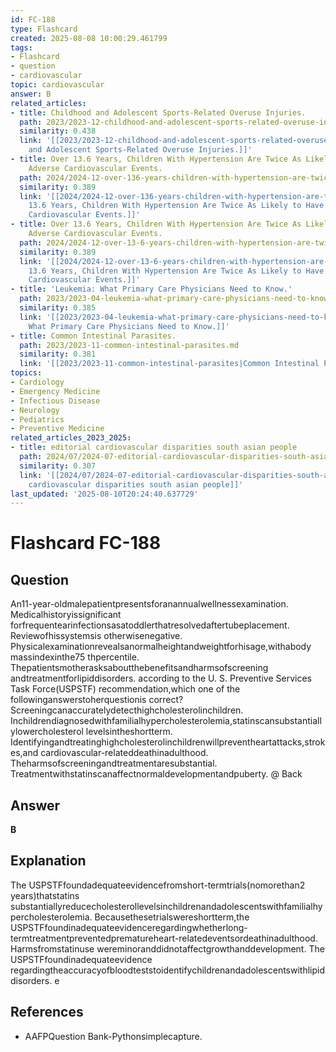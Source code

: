 ```yaml
---
id: FC-188
type: Flashcard
created: 2025-08-08 10:00:29.461799
tags:
- Flashcard
- question
- cardiovascular
topic: cardiovascular
answer: B
related_articles:
- title: Childhood and Adolescent Sports-Related Overuse Injuries.
  path: 2023/2023-12-childhood-and-adolescent-sports-related-overuse-injuries.md
  similarity: 0.438
  link: '[[2023/2023-12-childhood-and-adolescent-sports-related-overuse-injuries|Childhood
    and Adolescent Sports-Related Overuse Injuries.]]'
- title: Over 13.6 Years, Children With Hypertension Are Twice As Likely to Have Major
    Adverse Cardiovascular Events.
  path: 2024/2024-12-over-136-years-children-with-hypertension-are-twice-as-likel.md
  similarity: 0.389
  link: '[[2024/2024-12-over-136-years-children-with-hypertension-are-twice-as-likel|Over
    13.6 Years, Children With Hypertension Are Twice As Likely to Have Major Adverse
    Cardiovascular Events.]]'
- title: Over 13.6 Years, Children With Hypertension Are Twice As Likely to Have Major
    Adverse Cardiovascular Events.
  path: 2024/2024-12-over-13-6-years-children-with-hypertension-are-twice-as-like.md
  similarity: 0.389
  link: '[[2024/2024-12-over-13-6-years-children-with-hypertension-are-twice-as-like|Over
    13.6 Years, Children With Hypertension Are Twice As Likely to Have Major Adverse
    Cardiovascular Events.]]'
- title: 'Leukemia: What Primary Care Physicians Need to Know.'
  path: 2023/2023-04-leukemia-what-primary-care-physicians-need-to-know.md
  similarity: 0.385
  link: '[[2023/2023-04-leukemia-what-primary-care-physicians-need-to-know|Leukemia:
    What Primary Care Physicians Need to Know.]]'
- title: Common Intestinal Parasites.
  path: 2023/2023-11-common-intestinal-parasites.md
  similarity: 0.381
  link: '[[2023/2023-11-common-intestinal-parasites|Common Intestinal Parasites.]]'
topics:
- Cardiology
- Emergency Medicine
- Infectious Disease
- Neurology
- Pediatrics
- Preventive Medicine
related_articles_2023_2025:
- title: editorial cardiovascular disparities south asian people
  path: 2024/07/2024-07-editorial-cardiovascular-disparities-south-asian-people.md
  similarity: 0.307
  link: '[[2024/07/2024-07-editorial-cardiovascular-disparities-south-asian-people|editorial
    cardiovascular disparities south asian people]]'
last_updated: '2025-08-10T20:24:40.637729'
---
```


# Flashcard FC-188

## Question

An11-year-oldmalepatientpresentsforanannualwellnessexamination. Medicalhistoryissignificant forfrequentearinfectionsasatoddlerthatresolvedaftertubeplacement. Reviewofhissystemsis otherwisenegative. Physicalexaminationrevealsanormalheightandweightforhisage,withabody massindexinthe75 thpercentile. Thepatientsmotherasksaboutthebenefitsandharmsofscreening andtreatmentforlipiddisorders. according to the U. S. Preventive Services Task Force(USPSTF) recommendation,which one of the followinganswerstoherquestionis correct? Screeningcanaccuratelydetecthighcholesterolinchildren. Inchildrendiagnosedwithfamilialhypercholesterolemia,statinscansubstantiallylowercholesterol levelsintheshortterm. Identifyingandtreatinghighcholesterolinchildrenwillpreventheartattacks,strokes,and cardiovascular-relateddeathinadulthood. Theharmsofscreeningandtreatmentaresubstantial. Treatmentwithstatinscanaffectnormaldevelopmentandpuberty. @ Back

## Answer

**B**

## Explanation

The USPSTFfoundadequateevidencefromshort-termtrials(nomorethan2 years)thatstatins substantiallyreducecholesterollevelsinchildrenandadolescentswithfamilialhypercholesterolemia. Becausethesetrialswereshortterm,the USPSTFfoundinadequateevidenceregardingwhetherlong- termtreatmentpreventedprematureheart-relatedeventsordeathinadulthood. Harmsfromstatinuse wereminoranddidnotaffectgrowthanddevelopment. The USPSTFfoundinadequateevidence regardingtheaccuracyofbloodteststoidentifychildrenandadolescentswithlipiddisorders. e

## References

- AAFPQuestion Bank-Pythonsimplecapture.

